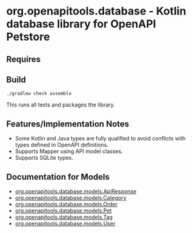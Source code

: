 # org.openapitools.database - Kotlin database library for OpenAPI Petstore

## Requires


## Build

```
./gradlew check assemble
```

This runs all tests and packages the library.

## Features/Implementation Notes

* Some Kotlin and Java types are fully qualified to avoid conflicts with types defined in OpenAPI definitions.
* Supports Mapper using API model classes.
* Supports SQLite types.

<a name="documentation-for-models"></a>
## Documentation for Models

 - [org.openapitools.database.models.ApiResponse](docs/ApiResponse.md)
 - [org.openapitools.database.models.Category](docs/Category.md)
 - [org.openapitools.database.models.Order](docs/Order.md)
 - [org.openapitools.database.models.Pet](docs/Pet.md)
 - [org.openapitools.database.models.Tag](docs/Tag.md)
 - [org.openapitools.database.models.User](docs/User.md)

